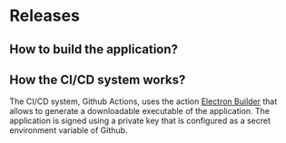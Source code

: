 # Releases

## How to build the application?

## How the CI/CD system works?

The CI/CD system, Github Actions, uses the action [Electron Builder](https://github.com/marketplace/actions/electron-builder-action) that allows to generate a downloadable executable of the application.
The application is signed using a private key that is configured as a secret environment variable of Github.
